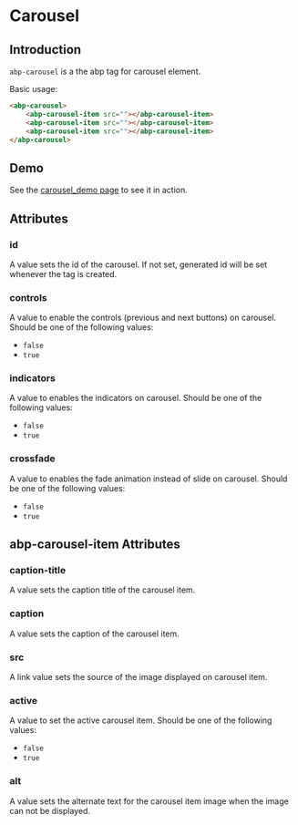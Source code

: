 # Carousel

## Introduction

`abp-carousel` is a the abp tag for carousel element.

Basic usage:

````html
<abp-carousel>
    <abp-carousel-item src=""></abp-carousel-item>
    <abp-carousel-item src=""></abp-carousel-item>
    <abp-carousel-item src=""></abp-carousel-item>
</abp-carousel>
````



## Demo

See the [carousel_demo page](https://bootstrap-taghelpers.abp.io/Components/Carousel) to see it in action.

## Attributes

### id

A value sets the id of the carousel. If not set, generated id will be set whenever the tag is created.

### controls

A value to enable the controls (previous and next buttons) on carousel. Should be one of the following values:

* `false`
* `true`

### indicators

A value to enables the indicators on carousel. Should be one of the following values:

* `false`
* `true`

### crossfade

A value to enables the fade animation instead of slide on carousel. Should be one of the following values:

* `false`
* `true`

## abp-carousel-item Attributes

### caption-title

A value sets the caption title of the carousel item.

### caption

A value sets the caption of the carousel item.

### src

A link value sets the source of the image displayed on carousel item.

### active

A value to set the active carousel item. Should be one of the following values:

* `false`
* `true`

### alt

A value sets the alternate text for the carousel item image when the image can not be displayed.

